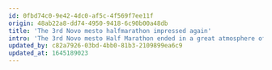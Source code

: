 ```yaml
---
id: 0fbd74c0-9e42-4dc0-af5c-4f569f7ee11f
origin: 48ab22a8-dd74-4950-9418-6c90b00a48db
title: 'The 3rd Novo mesto halfmarathon impressed again'
intro: 'The 3rd Novo mesto Half Marathon ended in a great atmosphere of the fans, in sunny weather and for the current times of extraordinary circumstances. The winner among men was marathoner Primož Kobe with a time of 1:07:56, and among women the best runner was Neja Kršinar with a time of 1:16:57. Both improved track records.'
updated_by: c82a7926-03bd-4bb0-81b3-2109899ea6c9
updated_at: 1645189023
---
```

